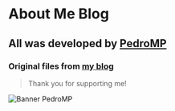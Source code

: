 # About Me Blog
## All was developed by [PedroMP](https://github.com/PedroMP00) ##
### Original files from [my blog](https://PedroMP00.github.io/About_Me_Blog)
>Thank you for supporting me!

![Banner PedroMP](https://user-images.githubusercontent.com/70477894/154805444-b047e5c0-2d63-429e-97cd-b5392ac26ab1.png)
